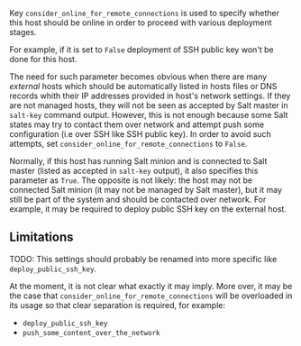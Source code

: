 
Key `consider_online_for_remote_connections` is used to specify whether this
host should be online in order to proceed with various deployment stages.

For example, if it is set to `False` deployment of SSH public key won't be
done for this host.

The need for such parameter becomes obvious when there are many _external_
hosts which should be automatically listed in hosts files or DNS records
whith their IP addresses provided in host's network settings. If they are
not managed hosts, they will not be seen as accepted by Salt master in
`salt-key` command output. However, this is not enough because some Salt
states may try to contact them over network and attempt push some
configuration (i.e over SSH like SSH public key). In order to avoid such
attempts, set `consider_online_for_remote_connections` to `False`.

Normally, if this host has running Salt minion and is connected to Salt master
(listed as accepted in `salt-key` output), it also specifies this parameter
as `True`. The opposite is not likely: the host may not be connected Salt
minion (it may not be managed by Salt master), but it may still be part of
the system and should be contacted over network. For example, it may be
required to deploy public SSH key on the external host.

## Limitations ##

TODO: This settings should probably be renamed into more specific like `deploy_public_ssh_key`.

At the moment, it is not clear what exactly it may imply. More over, it may be
the case that `consider_online_for_remote_connections` will be overloaded in
its usage so that clear separation is required, for example:
* `deploy_public_ssh_key`
* `push_some_content_over_the_network`

